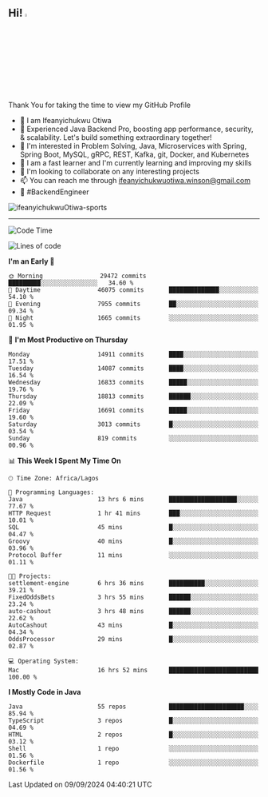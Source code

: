 <!-- BLOG-POST-LIST:START --><!-- BLOG-POST-LIST:END -->

## Hi! <img src="https://media.giphy.com/media/hvRJCLFzcasrR4ia7z/giphy.gif" width="4%"> 

Thank You for taking the time to view my GitHub Profile

- 👋 I am Ifeanyichukwu Otiwa
- 🚀 Experienced Java Backend Pro, boosting app performance, security, & scalability. Let's build something extraordinary together!
- 👀 I'm interested in Problem Solving, Java, Microservices with Spring, Spring Boot, MySQL, gRPC, REST, Kafka, git, Docker, and Kubernetes
- 🌱 I am a fast learner and I'm currently learning and improving my skills
- 💞️ I'm looking to collaborate on any interesting projects
- 📫 You can reach me through ifeanyichukwuotiwa.winson@gmail.com
- 🚀 #BackendEngineer

<p align="left" marginTop="10px"> <img src="https://komarev.com/ghpvc/?username=ifeanyichukwuOtiwa-sports&label=Profile%20views&color=0e75b6&style=for-the-badge" alt="ifeanyichukwuOtiwa-sports" /> </p>

***

<!--START_SECTION:waka-->
![Code Time](http://img.shields.io/badge/Code%20Time-2%2C879%20hrs%2059%20mins-blue)

![Lines of code](https://img.shields.io/badge/From%20Hello%20World%20I%27ve%20Written-20.9%20million%20lines%20of%20code-blue)

**I'm an Early 🐤** 

```text
🌞 Morning                29472 commits       █████████░░░░░░░░░░░░░░░░   34.60 % 
🌆 Daytime                46075 commits       ██████████████░░░░░░░░░░░   54.10 % 
🌃 Evening                7955 commits        ██░░░░░░░░░░░░░░░░░░░░░░░   09.34 % 
🌙 Night                  1665 commits        ░░░░░░░░░░░░░░░░░░░░░░░░░   01.95 % 
```
📅 **I'm Most Productive on Thursday** 

```text
Monday                   14911 commits       ████░░░░░░░░░░░░░░░░░░░░░   17.51 % 
Tuesday                  14087 commits       ████░░░░░░░░░░░░░░░░░░░░░   16.54 % 
Wednesday                16833 commits       █████░░░░░░░░░░░░░░░░░░░░   19.76 % 
Thursday                 18813 commits       ██████░░░░░░░░░░░░░░░░░░░   22.09 % 
Friday                   16691 commits       █████░░░░░░░░░░░░░░░░░░░░   19.60 % 
Saturday                 3013 commits        █░░░░░░░░░░░░░░░░░░░░░░░░   03.54 % 
Sunday                   819 commits         ░░░░░░░░░░░░░░░░░░░░░░░░░   00.96 % 
```


📊 **This Week I Spent My Time On** 

```text
🕑︎ Time Zone: Africa/Lagos

💬 Programming Languages: 
Java                     13 hrs 6 mins       ███████████████████░░░░░░   77.67 % 
HTTP Request             1 hr 41 mins        ███░░░░░░░░░░░░░░░░░░░░░░   10.01 % 
SQL                      45 mins             █░░░░░░░░░░░░░░░░░░░░░░░░   04.47 % 
Groovy                   40 mins             █░░░░░░░░░░░░░░░░░░░░░░░░   03.96 % 
Protocol Buffer          11 mins             ░░░░░░░░░░░░░░░░░░░░░░░░░   01.11 % 

🐱‍💻 Projects: 
settlement-engine        6 hrs 36 mins       ██████████░░░░░░░░░░░░░░░   39.21 % 
FixedOddsBets            3 hrs 55 mins       ██████░░░░░░░░░░░░░░░░░░░   23.24 % 
auto-cashout             3 hrs 48 mins       ██████░░░░░░░░░░░░░░░░░░░   22.62 % 
AutoCashout              43 mins             █░░░░░░░░░░░░░░░░░░░░░░░░   04.34 % 
OddsProcessor            29 mins             █░░░░░░░░░░░░░░░░░░░░░░░░   02.87 % 

💻 Operating System: 
Mac                      16 hrs 52 mins      █████████████████████████   100.00 % 
```

**I Mostly Code in Java** 

```text
Java                     55 repos            █████████████████████░░░░   85.94 % 
TypeScript               3 repos             █░░░░░░░░░░░░░░░░░░░░░░░░   04.69 % 
HTML                     2 repos             █░░░░░░░░░░░░░░░░░░░░░░░░   03.12 % 
Shell                    1 repo              ░░░░░░░░░░░░░░░░░░░░░░░░░   01.56 % 
Dockerfile               1 repo              ░░░░░░░░░░░░░░░░░░░░░░░░░   01.56 % 
```




 Last Updated on 09/09/2024 04:40:21 UTC
<!--END_SECTION:waka-->

<!--
<p align="center">
![trophy](https://github-profile-trophy.vercel.app/?username=ifeanyichukwuOtiwa-sports&theme=onedark) (https://github.com/ryo-ma/github-profile-trophy)
</p>
-->

<!---
ifeanyi-otiwa/ifeanyi-otiwa is a ✨ special ✨ repository because its `README.md` (this file) appears on your GitHub profile.
You can click the Preview link to take a look at your changes.
--->
